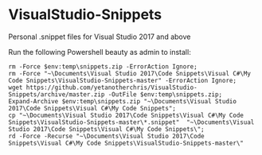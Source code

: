 # VisualStudio-Snippets
Personal .snippet files for Visual Studio 2017 and above

Run the following Powershell beauty as admin to install:
    
    rm -Force $env:temp\snippets.zip -ErrorAction Ignore;
    rm -Force "~\Documents\Visual Studio 2017\Code Snippets\Visual C#\My Code Snippets\VisualStudio-Snippets-master" -ErrorAction Ignore;
    wget https://github.com/yetanotherchris/VisualStudio-Snippets/archive/master.zip -OutFile $env:temp\snippets.zip; 
    Expand-Archive $env:temp\snippets.zip "~\Documents\Visual Studio 2017\Code Snippets\Visual C#\My Code Snippets"; 
    cp "~\Documents\Visual Studio 2017\Code Snippets\Visual C#\My Code Snippets\VisualStudio-Snippets-master\*.snippet"  "~\Documents\Visual Studio 2017\Code Snippets\Visual C#\My Code Snippets\";  
    rd -Force -Recurse "~\Documents\Visual Studio 2017\Code Snippets\Visual C#\My Code Snippets\VisualStudio-Snippets-master\"
